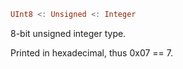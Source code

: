 ```julia
UInt8 <: Unsigned <: Integer
```

8-bit unsigned integer type.

Printed in hexadecimal, thus 0x07 == 7.
